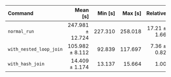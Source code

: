 | Command | Mean [s] | Min [s] | Max [s] | Relative |
|:---|---:|---:|---:|---:|
| `normal_run` | 247.981 ± 12.724 | 227.310 | 258.018 | 17.21 ± 1.66 |
| `with_nested_loop_join` | 105.982 ± 8.112 | 92.839 | 117.697 | 7.36 ± 0.82 |
| `with_hash_join` | 14.409 ± 1.174 | 13.137 | 15.664 | 1.00 |
